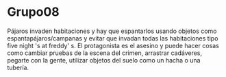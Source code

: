# Grupo08
Pájaros invaden habitaciones  y hay que espantarlos usando objetos como espantapájaros/campanas y evitar que invadan todas las habitaciones tipo five night 's at freddy' s.
El protagonista es el asesino y puede hacer cosas como cambiar pruebas de la escena del crimen, arrastrar cadáveres, pegarte con la gente, utilizar objetos del suelo como un hacha o una tubería.
